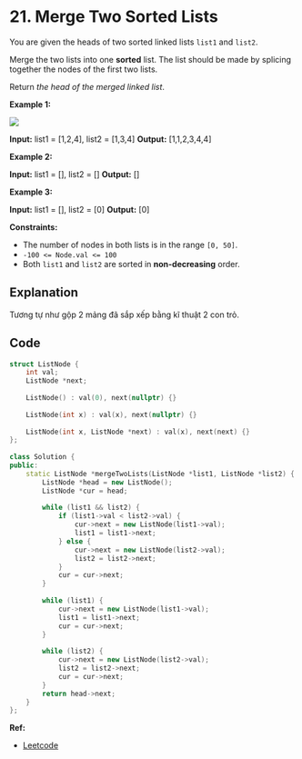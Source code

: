 # **21. Merge Two Sorted Lists** 
You are given the heads of two sorted linked lists  `list1`  and  `list2`.

Merge the two lists into one  **sorted**  list. The list should be made by splicing together the nodes of the first two lists.

Return  _the head of the merged linked list_.

**Example 1:**

![](https://assets.leetcode.com/uploads/2020/10/03/merge_ex1.jpg)

**Input:** list1 = [1,2,4], list2 = [1,3,4]
**Output:** [1,1,2,3,4,4]

**Example 2:**

**Input:** list1 = [], list2 = []
**Output:** []

**Example 3:**

**Input:** list1 = [], list2 = [0]
**Output:** [0]

**Constraints:**

-   The number of nodes in both lists is in the range  `[0, 50]`.
-   `-100 <= Node.val <= 100`
-   Both  `list1`  and  `list2`  are sorted in  **non-decreasing**  order.
## Explanation 
Tương tự như gộp 2 mảng đã sắp xếp bằng kĩ thuật 2 con trỏ.
## Code  
```c++
struct ListNode {  
    int val;  
    ListNode *next;  
  
    ListNode() : val(0), next(nullptr) {}  
  
    ListNode(int x) : val(x), next(nullptr) {}  
  
    ListNode(int x, ListNode *next) : val(x), next(next) {}  
};  
  
class Solution {  
public:  
    static ListNode *mergeTwoLists(ListNode *list1, ListNode *list2) {  
        ListNode *head = new ListNode();  
        ListNode *cur = head;  
  
        while (list1 && list2) {  
            if (list1->val < list2->val) {  
                cur->next = new ListNode(list1->val);  
                list1 = list1->next;  
            } else {  
                cur->next = new ListNode(list2->val);  
                list2 = list2->next;  
            }  
            cur = cur->next;  
        }  
  
        while (list1) {  
            cur->next = new ListNode(list1->val);  
            list1 = list1->next;  
            cur = cur->next;  
        }  
  
        while (list2) {  
            cur->next = new ListNode(list2->val);  
            list2 = list2->next;  
            cur = cur->next;  
        }  
        return head->next;  
    }  
};
```

**Ref:**
- [Leetcode](https://leetcode.com/problems/remove-nth-node-from-end-of-list) 